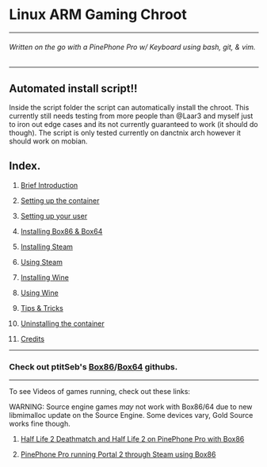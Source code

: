 

# Linux ARM Gaming Chroot

-------------------------
###### Written on the go with a PinePhone Pro w/ Keyboard using bash, git, & vim.
-------

## Automated install script!!
Inside the script folder the script can automatically install the chroot.
This currently still needs testing from more people than @Laar3 and myself just to iron out edge cases and its not currently guaranteed to work (it should do though).
The script is only tested currently on danctnix arch however it should work on mobian.
## Index.

1. [Brief Introduction](Docs/introduction.md)

2. [Setting up the container](Docs/create-chroot.md)

3. [Setting up your user](Docs/create-user.md)

4. [Installing Box86 & Box64](Docs/install-box86_64.md)

5. [Installing Steam](Docs/install-steam.md)

6. [Using Steam](Docs/using-steam.md)

7. [Installing Wine](Docs/install-wine.md)

8. [Using Wine](Docs/using-wine.md)

9. [Tips & Tricks](Docs/tips.md)

10. [Uninstalling the container](Docs/delete-chroot.md)

11. [Credits](Docs/credits.md)

----------------------------------------------------

### Check out ptitSeb's [Box86](https://github.com/ptitSeb/box86)/[Box64](https://github.com/ptitSeb/box64) githubs.

-------------------------------------------------------

To see Videos of games running, check out these links:

WARNING: Source engine games _may_ not work with Box86/64 due to new libmimalloc update on the Source Engine. 
Some devices vary, Gold Source works fine though.

1. [Half Life 2 Deathmatch and Half Life 2 on PinePhone Pro with Box86](https://www.youtube.com/watch?v=lAfEB0B14fw)

2. [PinePhone Pro running Portal 2 through Steam using Box86](https://www.youtube.com/watch?v=yPr0Aw3xZrA)



